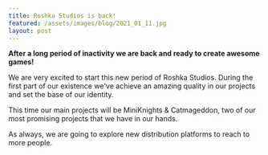 ```yaml
---
title: Roshka Studios is back!
featured: /assets/images/blog/2021_01_11.jpg
layout: post
---
```


**After a long period of inactivity we are back and ready to create awesome games!**

We are very excited to start this new period of Roshka Studios. During the first part of our existence we've achieve an amazing quality in our projects and set the base of our identity.

This time our main projects will be MiniKnights & Catmageddon, two of our most promising projects that we have in our hands.

As always, we are going to explore new distribution platforms to reach to more people.